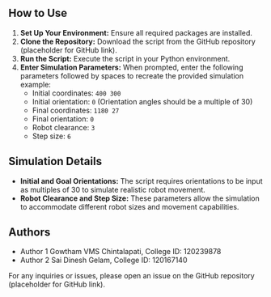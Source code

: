 
## How to Use

1. **Set Up Your Environment:** Ensure all required packages are installed.
2. **Clone the Repository:** Download the script from the GitHub repository (placeholder for GitHub link).
3. **Run the Script:** Execute the script in your Python environment.
4. **Enter Simulation Parameters:** When prompted, enter the following parameters followed by spaces to recreate the provided simulation example:
   - Initial coordinates: `400 300`
   - Initial orientation: `0` (Orientation angles should be a multiple of 30)
   - Final coordinates: `1180 27`
   - Final orientation: `0`
   - Robot clearance: `3`
   - Step size: `6`

## Simulation Details

- **Initial and Goal Orientations:** The script requires orientations to be input as multiples of 30 to simulate realistic robot movement.
- **Robot Clearance and Step Size:** These parameters allow the simulation to accommodate different robot sizes and movement capabilities.

## Authors

- Author 1 Gowtham VMS Chintalapati, College ID: 120239878
- Author 2 Sai Dinesh Gelam, College ID: 120167140

For any inquiries or issues, please open an issue on the GitHub repository (placeholder for GitHub link).
